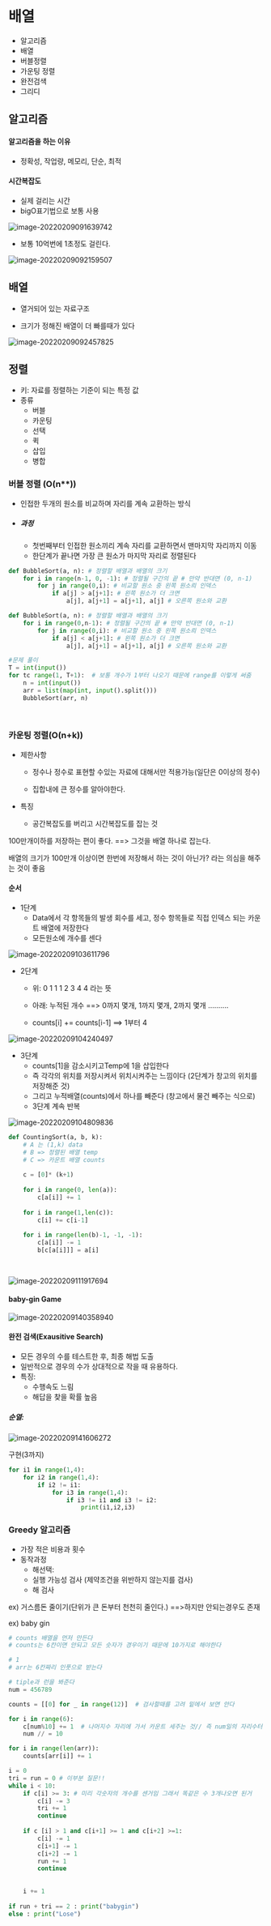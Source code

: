 # 배열

- 알고리즘
- 배열
- 버블정렬
- 가운팅 정렬
- 완전검색
- 그리디



## 알고리즘

#### 알고리즘을 하는 이유

- 정확성, 작업량, 메모리, 단순, 최적



#### 시간복잡도

- 실제 걸리는 시간
- bigO표기법으로 보통 사용

![image-20220209091639742](C:\Users\JHK_ssafy\AppData\Roaming\Typora\typora-user-images\image-20220209091639742.png)

- 보통 10억번에 1초정도 걸린다.

![image-20220209092159507](C:\Users\JHK_ssafy\AppData\Roaming\Typora\typora-user-images\image-20220209092159507.png)



## 배열

- 열거되어 있는 자료구조

- 크기가 정해진 배열이 더 빠를때가 있다

![image-20220209092457825](C:\Users\JHK_ssafy\AppData\Roaming\Typora\typora-user-images\image-20220209092457825.png)



## 정렬

- 키: 자료를 정렬하는 기준이 되는 특정 값
- 종류
  - 버블
  - 카운팅
  - 선택
  - 퀵
  - 삽입
  - 병합

### 버블 정렬 (O(n**))

- 인접한 두개의 원소를 비교하며 자리를 계속 교환하는 방식

- ##### 과정

  - 첫번째부터 인접한 원소끼리 계속 자리를 교환하면서 맨마지막 자리까지 이동
  - 한단계가 끝나면 가장 큰 원소가 마지막 자리로 정렬된다

```python
def BubbleSort(a, n): # 정렬할 배열과 배열의 크기 
    for i in range(n-1, 0, -1): # 정렬될 구간의 끝 # 만약 반대면 (0, n-1)
        for j in range(0,i): # 비교할 원소 중 왼쪽 원소릐 인덱스
            if a[j] > a[j+1]: # 왼쪽 원소가 더 크면
                a[j], a[j+1] = a[j+1], a[j] # 오른쪽 원소와 교환
```

```python
def BubbleSort(a, n): # 정렬할 배열과 배열의 크기 
    for i in range(0,n-1): # 정렬될 구간의 끝 # 만약 반대면 (0, n-1)
        for j in range(0,i): # 비교할 원소 중 왼쪽 원소릐 인덱스
            if a[j] < a[j+1]: # 왼쪽 원소가 더 크면
                a[j], a[j+1] = a[j+1], a[j] # 오른쪽 원소와 교환
```



```python
#문제 풀이
T = int(input())
for tc range(1, T+1):  # 보통 개수가 1부터 나오기 때문에 range를 이렇게 써줌
    n = int(input())
    arr = list(map(int, input().split()))
    BubbleSort(arr, n)
    
    

```





### 카운팅 정렬(O(n+k))

- 제한사항

  - 정수나 정수로 표현할 수있는 자료에 대해서만 적용가능(일단은 0이상의 정수)

  - 집합내에 큰 정수를 알아야한다.

- 특징
  - 공간복잡도를 버리고 시간복잡도를 잡는 것



100만개이하를 저장하는 편이 좋다. ==> 그것을 배열 하나로 잡는다.

배열의 크기가 100만개 이상이면 한번에 저장해서 하는 것이 아닌가? 라는 의심을 해주는 것이 좋음



#### 순서

- 1단계
  - Data에서 각 항목들의 발생 회수를 세고, 정수 항목들로 직접 인덱스 되는 카운트 배열에 저장한다 
  - 모든원소에 개수를 센다

![image-20220209103611796](C:\Users\JHK_ssafy\AppData\Roaming\Typora\typora-user-images\image-20220209103611796.png)

- 2단계

  - 위: 0 1 1 1 2 3 4 4 라는 뜻

  - 아래: 누적된 개수 ==> 0까지 몇개, 1까지 몇개, 2까지 몇개 ..........

  - counts[i] += counts[i-1]   ==> 1부터 4

![image-20220209104240497](C:\Users\JHK_ssafy\AppData\Roaming\Typora\typora-user-images\image-20220209104240497.png)

- 3단계
  - counts[1]을 감소시키고Temp에 1을 삽입한다
  - 즉 각각의 위치를 저장시켜서 위치시켜주는 느낌이다 (2단계가 창고의 위치를 저장해준 것)
  - 그리고 누적배열(counts)에서 하나를 빼준다 (창고에서 물건 빼주는 식으로)
  - 3단계 계속 반복

![image-20220209104809836](C:\Users\JHK_ssafy\AppData\Roaming\Typora\typora-user-images\image-20220209104809836.png)

```python
def CountingSort(a, b, k):
    # A 는 (1,k) data 
    # B => 정렬된 배열 temp
    # C => 카운트 배열 counts
    
    c = [0]* (k+1)
    
    for i in range(0, len(a)):
        c[a[i]] += 1
        
    for i in range(1,len(c)):
        c[i] += c[i-1]
    
    for i in range(len(b)-1, -1, -1):
        c[a[i]] -= 1
        b[c[a[i]]] = a[i]
    
    
```

![image-20220209111917694](C:\Users\JHK_ssafy\AppData\Roaming\Typora\typora-user-images\image-20220209111917694.png)



#### baby-gin Game

![image-20220209140358940](01_Arr.assets/image-20220209140358940.png)

#### 완전 검색(Exausitive Search)

- 모든 경우의 수를 테스트한 후, 최종 해법 도출
- 일반적으로 경우의 수가 상대적으로 작을 때 유용하다.
- 특징:
  - 수행속도 느림
  - 해답을 찾을 확률 높음

##### 순열: 

![image-20220209141606272](01_Arr.assets/image-20220209141606272.png)

구현(3까지)

```python
for i1 in range(1,4):
    for i2 in range(1,4):
        if i2 != i1:
            for i3 in range(1,4):
                if i3 != i1 and i3 != i2:
                    print(i1,i2,i3)
```



### Greedy 알고리즘

- 가장 적은 비용과 횟수
- 동작과정
  - 해선택: 
  - 실행 가능성 검사 (제약조건을 위반하지 않는지를 검사)
  - 해 검사

ex) 거스름돈 줄이기(단위가 큰 돈부터 천천히 줄인다.) ==>하지만 안되는경우도 존재

ex) baby gin

```python
# counts 배열을 먼저 만든다
# counts는 6칸이면 안되고 모든 숫자가 경우이기 때문에 10가지로 해야한다

# 1
# arr는 6칸짜리 인풋으로 받는다

# tiple과 런을 봐준다
num = 456789

counts = [[0] for _ in range(12)]  # 검사할때를 고려 밑에서 보면 안다

for i in range(6):
    c[num%10] += 1  # 나머지수 자리에 가서 카운트 세주는 것// 즉 num일의 자리수터 세주는 것
    num // = 10

for i in range(len(arr)):
    counts[arr[i]] += 1

i = 0
tri = run = 0 # 이부분 질문!!
while i < 10: 
    if c[i] >= 3: # 미리 각숫자의 개수를 센거임 그래서 똑같은 수 3개나오면 된거 
        c[i] -= 3
        tri += 1
        continue
        
    if c [i] > 1 and c[i+1] >= 1 and c[i+2] >=1:
        c[i] -= 1
        c[i+1] -= 1
        c[i+2] -= 1
        run += 1
        continue
        
        
	i += 1
    
if run + tri == 2 : print("babygin")
else : print("Lose")    
    
```























































